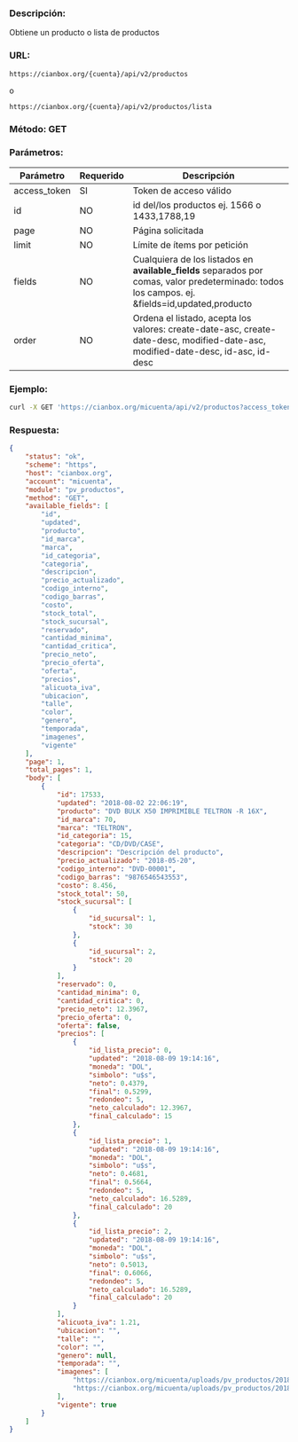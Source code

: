 ### Descripción:

Obtiene un producto o lista de productos

### URL:

`https://cianbox.org/{cuenta}/api/v2/productos`

o

`https://cianbox.org/{cuenta}/api/v2/productos/lista`

### Método: GET

### Parámetros:

|Parámetro    |Requerido |Descripción                                   |
|-------------|----------|----------------------------------------------|
|access_token |SI        |Token de acceso válido                        |
|id           |NO        |id del/los productos ej. 1566 o 1433,1788,19  |
|page         |NO        |Página solicitada                             |
|limit        |NO        |Límite de ítems por petición                  |
|fields       |NO        |Cualquiera de los listados en **available_fields** separados por comas, valor predeterminado: todos los campos. ej. &fields=id,updated,producto|
|order        |NO        |Ordena el listado, acepta los valores: create-date-asc, create-date-desc, modified-date-asc, modified-date-desc, id-asc, id-desc|


### Ejemplo:
```bash
curl -X GET 'https://cianbox.org/micuenta/api/v2/productos?access_token=CBX_AT-TcIHdWOvdpIMNsXG...'
```
### Respuesta:

```json
{
    "status": "ok",
    "scheme": "https",
    "host": "cianbox.org",
    "account": "micuenta",
    "module": "pv_productos",
    "method": "GET",
    "available_fields": [
        "id",
        "updated",
        "producto",
        "id_marca",
        "marca",
        "id_categoria",
        "categoria",
        "descripcion",
        "precio_actualizado",
        "codigo_interno",
        "codigo_barras",
        "costo",
        "stock_total",
        "stock_sucursal",
        "reservado",
        "cantidad_minima",
        "cantidad_critica",
        "precio_neto",
        "precio_oferta",
        "oferta",
        "precios",
        "alicuota_iva",
        "ubicacion",
        "talle",
        "color",
        "genero",
        "temporada",
        "imagenes",
        "vigente"
    ],
    "page": 1,
    "total_pages": 1,
    "body": [
        {
            "id": 17533,
            "updated": "2018-08-02 22:06:19",
            "producto": "DVD BULK X50 IMPRIMIBLE TELTRON -R 16X",
            "id_marca": 70,
            "marca": "TELTRON",
            "id_categoria": 15,
            "categoria": "CD/DVD/CASE",
            "descripcion": "Descripción del producto",
            "precio_actualizado": "2018-05-20",
            "codigo_interno": "DVD-00001",
            "codigo_barras": "9876546543553",
            "costo": 8.456,
            "stock_total": 50,
            "stock_sucursal": [
                {
                    "id_sucursal": 1,
                    "stock": 30
                },
                {
                    "id_sucursal": 2,
                    "stock": 20
                }
            ],
            "reservado": 0,
            "cantidad_minima": 0,
            "cantidad_critica": 0,
            "precio_neto": 12.3967,
            "precio_oferta": 0,
            "oferta": false,
            "precios": [
                {
                    "id_lista_precio": 0,
                    "updated": "2018-08-09 19:14:16",
                    "moneda": "DOL",
                    "simbolo": "u$s",
                    "neto": 0.4379,
                    "final": 0.5299,
                    "redondeo": 5,
                    "neto_calculado": 12.3967,
                    "final_calculado": 15
                },
                {
                    "id_lista_precio": 1,
                    "updated": "2018-08-09 19:14:16",
                    "moneda": "DOL",
                    "simbolo": "u$s",
                    "neto": 0.4681,
                    "final": 0.5664,
                    "redondeo": 5,
                    "neto_calculado": 16.5289,
                    "final_calculado": 20
                },
                {
                    "id_lista_precio": 2,
                    "updated": "2018-08-09 19:14:16",
                    "moneda": "DOL",
                    "simbolo": "u$s",
                    "neto": 0.5013,
                    "final": 0.6066,
                    "redondeo": 5,
                    "neto_calculado": 16.5289,
                    "final_calculado": 20
                }
            ],
            "alicuota_iva": 1.21,
            "ubicacion": "",
            "talle": "",
            "color": "",
            "genero": null,
            "temporada": "",
            "imagenes": [
                "https://cianbox.org/micuenta/uploads/pv_productos/2018/08/1534977203f036a7ff4bbf5fa28c5a74f382ae61fa.jpg",
                "https://cianbox.org/micuenta/uploads/pv_productos/2018/08/1534977362a807ca81acdd483d2dcd9247a54db4f6.png"
            ],
            "vigente": true
        }
    ]
}
```